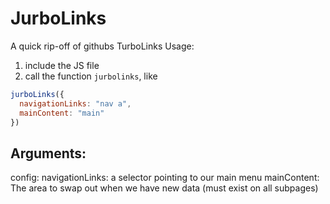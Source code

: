 # JurboLinks
A quick rip-off of githubs TurboLinks
Usage:
1. include the JS file
2. call the function `jurbolinks`, like
```javascript
jurboLinks({
  navigationLinks: "nav a",
  mainContent: "main"
})
```

## Arguments:
config: 
  navigationLinks: a selector pointing to our main menu
  mainContent: The area to swap out when we have new data (must exist on all subpages)